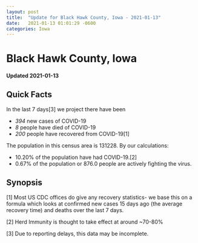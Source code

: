 ```yaml
---
layout: post
title:  "Update for Black Hawk County, Iowa - 2021-01-13"
date:   2021-01-13 01:01:29 -0600
categories: Iowa
---
```


# Black Hawk County, Iowa
#### Updated 2021-01-13

## Quick Facts

In the last 7 days[3] we project there have been
- *394* new cases of COVID-19
- *8* people have died of COVID-19
- *200* people have recovered from COVID-19[1]

The population in this census area is 131228. By our calculations:
- 10.20% of the population have had COVID-19.[2]
- 0.67% of the population or 876.0 people are actively fighting the virus.

## Synopsis




[1] Most US CDC offices do give any recovery statistics- we base this on a formula which looks at confirmed new cases
15 days ago (the average recovery time) and deaths over the last 7 days.

[2] Herd Immunity is thought to take effect at around ~70-80%

[3] Due to reporting delays, this data may be incomplete.
 
    